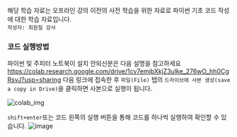 해당 학습 자료는 오프라인 강의 이전의 사전 학습을 위한 자료로 파이썬 기초 코드 작성에 대한 학습 자료입니다.  
`작성자: 최원칠 강사`

### 코드 실행방법
파이썬 및 주피터 노트북이 설치 안되신분은 다음 설명을 참고하세요
https://colab.research.google.com/drive/1cv7emjbXkjZ3ulke_276wO_hh0CgRsvJ?usp=sharing
다음 링크에 접속한 후 `파일(File)` 탭의 `드라이브에 사본 생성(save a copy in Drive)`을 클릭하면 사본으로 실행이 됩니다.

![colab_img](https://github.com/dnjsclf145/python-base-4dt/assets/78126706/887bc984-d60e-4373-a7c1-af4f123a86e5)

`shift+enter`또는 코드 왼쪽의 실행 버튼을 통해 코드를 하나씩 실행하여 확인할 수 있습니다. 
![image](https://github.com/dnjsclf145/python-base-4dt/assets/78126706/eabb27bd-5277-48d2-ac31-8645d3dcf8e4)
